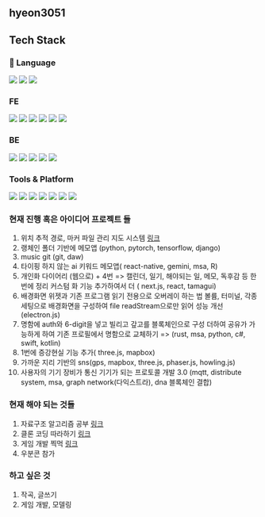 <div align="left">
  <h2>hyeon3051</h2>
</div>

## Tech Stack

### 🌟 Language
<img src="https://img.shields.io/badge/-JavaScript-%23F7DF1E?logo=JavaScript&logoColor=black"/> <img src="https://img.shields.io/badge/-TypeScript-%233178C6?logo=TypeScript&logoColor=white"/> <img src="https://img.shields.io/badge/python-3776AB?style=flat-square&logo=python&logoColor=white"/> 

### FE
<img src="https://img.shields.io/badge/-React-%2361DAFB?logo=React&logoColor=black"/> <img src="https://img.shields.io/badge/-Styled-%23DB709 3?logo=styled-components&logoColor=white"/> <img src="https://img.shields.io/badge/-Redux-%233578e5?logo=RECOIL&logoColor=white"/>  <img src="https://img.shields.io/badge/next.js-000000?style=flat-square&logo=next.js&logoColor=white"/>  <img src="https://img.shields.io/badge/bootstrap-7952B3?style=flat-square&logo=bootstrap&logoColor=white"/> <img src="https://img.shields.io/badge/expo-000020?style=flat-square&logo=expo&logoColor=white"/>

### BE
 <img src="https://img.shields.io/badge/django-092E20?style=flat-square&logo=django&logoColor=white"/> <img src="https://img.shields.io/badge/node.js-5FA04E?style=flat-square&logo=node.js&logoColor=white"/> <img src="https://img.shields.io/badge/express-000000?style=flat-square&logo=express&logoColor=white"/> <img src="https://img.shields.io/badge/mysql-4479A1?style=flat-square&logo=mysql&logoColor=white"/> <img src="https://img.shields.io/badge/pandas-150458?style=flat-square&logo=pandas&logoColor=white"/> 

### Tools & Platform
<img src="https://img.shields.io/badge/-Slack-%234A154B?logo=Slack&logoColor=white"/> <img src="https://img.shields.io/badge/-Notion-%23000000?logo=Notion&logoColor=white"/> <img src="https://img.shields.io/badge/-Figma-%23F24E1E?logo=Figma&logoColor=white"/> <img src="https://img.shields.io/badge/framer-0055FF?logo=framer&logoColor=white"/>  <img src="https://img.shields.io/badge/xcode-147efb?logo=xcode&logoColor=white"/> <img src="https://img.shields.io/badge/cocoapods-ee3322?logo=cocoapods&logoColor=white"/>   <img src="https://img.shields.io/badge/gradle-02303A?logo=gradle&logoColor=white"/>

### 현재 진행 혹은 아이디어 프로젝트 들 
  1. 위치 추적 경로, 마커 파일 관리 지도 시스템 [링크](https://github.com/hyeon3051/mappingIt_01)
  2. 랭체인 폴더 기반에 메모앱 (python, pytorch, tensorflow, django)
  3. music git (git, daw)
  4. 타이핑 하지 않는 ai 키워드 메모앱( react-native, gemini, msa, R)
  5. 개인화 다이어리 (웹으로) + 4번 => 캘린더, 일기, 해야되는 일, 메모, 독후감 등 한 번에 정리 커스텀 화 기능 추가하여서 더 ( next.js, react, tamagui)
  6. 배경화면 위젯과 기존 프로그램 읽기 전용으로 오버레이 하는 법 볼륨, 터미널, 각종 세팅으로 배경화면을 구성하여 file readStream으로만 읽어 성능 개선 (electron.js)
  7. 명함에 auth와 6-digit을 넣고 빌리고 갚고를 블록체인으로 구성 더하여 공유가 가능하게 하여 기존 프로필에서 명함으로 교체하기 => (rust, msa, python, c#, swift, kotlin)
  8. 1번에 증강현실 기능 추가( three.js, mapbox)
  9. 가까운 지리 기반의 sns(gps, mapbox, three.js, phaser.js, howling.js)
  10. 사용자의 기기 장비가 통신 기기가 되는 프로토콜 개발 3.0 (mqtt, distribute system, msa, graph network(다익스트라), dna 블록체인 결합)
### 현재 해야 되는 것들
  1. 자료구조 알고리즘 공부 [링크](https://ebook-product.kyobobook.co.kr/dig/epd/ebook/E000005568012)
  2. 클론 코딩 따라하기 [링크](https://www.youtube.com/@codewithantonio/playlists)
  3. 게임 개발 찍먹 [링크](https://www.udemy.com/course/retr0-unity/)
  4. 우분콘 참가
### 하고 싶은 것 
  1. 작곡, 글쓰기
  2. 게임 개발, 모델링
